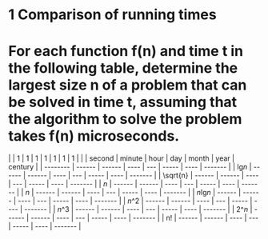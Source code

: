 # 1 Comparison of running times

# For each function f(n) and time t in the following table, determine the largest size n of a problem that can be solved in time t, assuming that the algorithm to solve the problem takes f(n) microseconds.

|          |   1    |   1    |   1  |  1  |   1   |   1  |    1    |
|          | second | minute | hour | day | month | year | century |
| -------- | ------ | ------ | ---- | --- | ----- | ---- | ------- |
|  lg*n*   | ------ | ------ | ---- | --- | ----- | ---- | ------- |
| \sqrt{n} | ------ | ------ | ---- | --- | ----- | ---- | ------- |
|   *n*    | ------ | ------ | ---- | --- | ----- | ---- | ------- |
|   *n*    | ------ | ------ | ---- | --- | ----- | ---- | ------- |
| *n*lg*n* | ------ | ------ | ---- | --- | ----- | ---- | ------- |
|  *n*^2   | ------ | ------ | ---- | --- | ----- | ---- | ------- |
|  *n*^3   | ------ | ------ | ---- | --- | ----- | ---- | ------- |
|  2^*n*   | ------ | ------ | ---- | --- | ----- | ---- | ------- |
|    n!    | ------ | ------ | ---- | --- | ----- | ---- | ------- |
